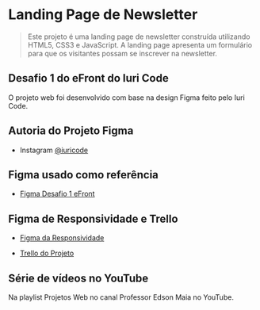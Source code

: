 # Landing Page de Newsletter

> Este projeto é uma landing page de newsletter construída utilizando HTML5, CSS3 e JavaScript. A landing page apresenta um formulário para que os visitantes possam se inscrever na newsletter.

## Desafio 1 do eFront do Iuri Code

O projeto web foi desenvolvido com base na design Figma feito pelo Iuri Code.

## Autoria do Projeto Figma

- Instagram [@iuricode](https://www.instagram.com/iuricode/)

## Figma usado como referência

- [Figma Desafio 1 eFront](https://www.figma.com/file/zlBzEKtT8mzt3fD2ujIm8R/eFront---Desafio-1?type=design&node-id=2-2&mode=design&t=ahOuaniQUImpOKwm-0/)

## Figma de Responsividade e Trello

- [Figma da Responsividade](https://www.figma.com/file/00frGUyz3vlXLVo5ht8vwr/Desafio1-eFront-responsividade)

- [Trello do Projeto](https://trello.com/b/Xei2wkJI/desafio-1-efront-landing-page-newsletter)

## Série de vídeos no YouTube

Na playlist Projetos Web no canal Professor Edson Maia no YouTube.


